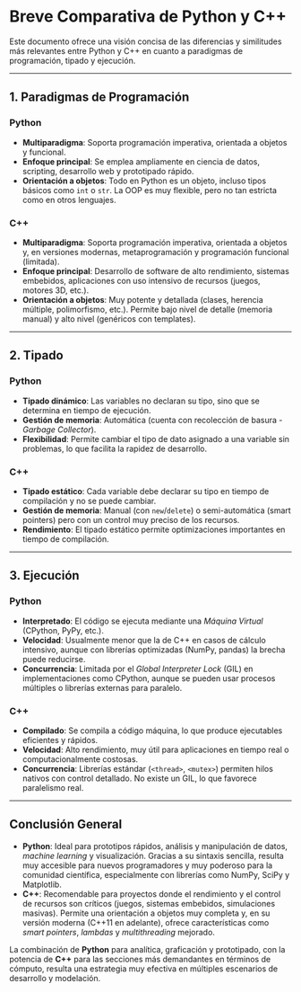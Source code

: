 # Breve Comparativa de Python y C++

Este documento ofrece una visión concisa de las diferencias y similitudes más relevantes entre Python y C++ en cuanto a paradigmas de programación, tipado y ejecución.  

---

## 1. Paradigmas de Programación

### Python
- **Multiparadigma**: Soporta programación imperativa, orientada a objetos y funcional.  
- **Enfoque principal**: Se emplea ampliamente en ciencia de datos, scripting, desarrollo web y prototipado rápido.  
- **Orientación a objetos**: Todo en Python es un objeto, incluso tipos básicos como `int` o `str`. La OOP es muy flexible, pero no tan estricta como en otros lenguajes.

### C++
- **Multiparadigma**: Soporta programación imperativa, orientada a objetos y, en versiones modernas, metaprogramación y programación funcional (limitada).  
- **Enfoque principal**: Desarrollo de software de alto rendimiento, sistemas embebidos, aplicaciones con uso intensivo de recursos (juegos, motores 3D, etc.).  
- **Orientación a objetos**: Muy potente y detallada (clases, herencia múltiple, polimorfismo, etc.). Permite bajo nivel de detalle (memoria manual) y alto nivel (genéricos con templates).

---

## 2. Tipado

### Python
- **Tipado dinámico**: Las variables no declaran su tipo, sino que se determina en tiempo de ejecución.  
- **Gestión de memoria**: Automática (cuenta con recolección de basura - *Garbage Collector*).  
- **Flexibilidad**: Permite cambiar el tipo de dato asignado a una variable sin problemas, lo que facilita la rapidez de desarrollo.

### C++
- **Tipado estático**: Cada variable debe declarar su tipo en tiempo de compilación y no se puede cambiar.  
- **Gestión de memoria**: Manual (con `new`/`delete`) o semi-automática (smart pointers) pero con un control muy preciso de los recursos.  
- **Rendimiento**: El tipado estático permite optimizaciones importantes en tiempo de compilación.

---

## 3. Ejecución

### Python
- **Interpretado**: El código se ejecuta mediante una *Máquina Virtual* (CPython, PyPy, etc.).  
- **Velocidad**: Usualmente menor que la de C++ en casos de cálculo intensivo, aunque con librerías optimizadas (NumPy, pandas) la brecha puede reducirse.  
- **Concurrencia**: Limitada por el *Global Interpreter Lock* (GIL) en implementaciones como CPython, aunque se pueden usar procesos múltiples o librerías externas para paralelo.

### C++
- **Compilado**: Se compila a código máquina, lo que produce ejecutables eficientes y rápidos.  
- **Velocidad**: Alto rendimiento, muy útil para aplicaciones en tiempo real o computacionalmente costosas.  
- **Concurrencia**: Librerías estándar (`<thread>`, `<mutex>`) permiten hilos nativos con control detallado. No existe un GIL, lo que favorece paralelismo real.

---

## Conclusión General

- **Python**: Ideal para prototipos rápidos, análisis y manipulación de datos, *machine learning* y visualización. Gracias a su sintaxis sencilla, resulta muy accesible para nuevos programadores y muy poderoso para la comunidad científica, especialmente con librerías como NumPy, SciPy y Matplotlib.  
- **C++**: Recomendable para proyectos donde el rendimiento y el control de recursos son críticos (juegos, sistemas embebidos, simulaciones masivas). Permite una orientación a objetos muy completa y, en su versión moderna (C++11 en adelante), ofrece características como *smart pointers*, *lambdas* y *multithreading* mejorado.

La combinación de **Python** para analítica, graficación y prototipado, con la potencia de **C++** para las secciones más demandantes en términos de cómputo, resulta una estrategia muy efectiva en múltiples escenarios de desarrollo y modelación.
